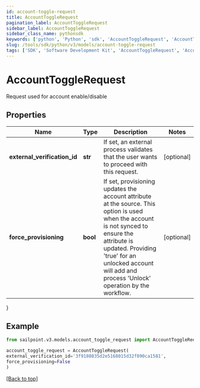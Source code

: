 ```yaml
---
id: account-toggle-request
title: AccountToggleRequest
pagination_label: AccountToggleRequest
sidebar_label: AccountToggleRequest
sidebar_class_name: pythonsdk
keywords: ['python', 'Python', 'sdk', 'AccountToggleRequest', 'AccountToggleRequest'] 
slug: /tools/sdk/python/v3/models/account-toggle-request
tags: ['SDK', 'Software Development Kit', 'AccountToggleRequest', 'AccountToggleRequest']
---
```


# AccountToggleRequest

Request used for account enable/disable

## Properties

Name | Type | Description | Notes
------------ | ------------- | ------------- | -------------
**external_verification_id** | **str** | If set, an external process validates that the user wants to proceed with this request. | [optional] 
**force_provisioning** | **bool** | If set, provisioning updates the account attribute at the source.   This option is used when the account is not synced to ensure the attribute is updated. Providing 'true' for an unlocked account will add and process 'Unlock' operation by the workflow. | [optional] 
}

## Example

```python
from sailpoint.v3.models.account_toggle_request import AccountToggleRequest

account_toggle_request = AccountToggleRequest(
external_verification_id='3f9180835d2e5168015d32f890ca1581',
force_provisioning=False
)

```
[[Back to top]](#) 


